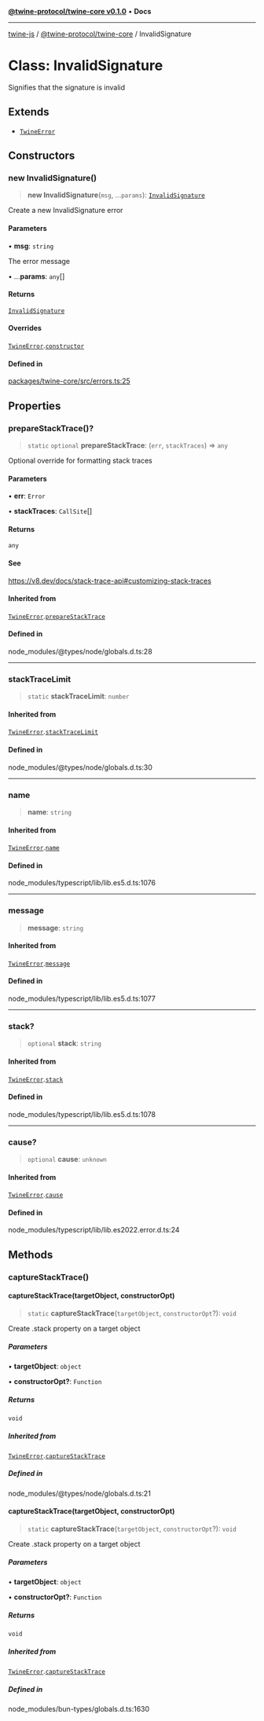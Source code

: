 [**@twine-protocol/twine-core v0.1.0**](../index.md) • **Docs**

***

[twine-js](../../../index.md) / [@twine-protocol/twine-core](../index.md) / InvalidSignature

# Class: InvalidSignature

Signifies that the signature is invalid

## Extends

- [`TwineError`](TwineError.md)

## Constructors

### new InvalidSignature()

> **new InvalidSignature**(`msg`, ...`params`): [`InvalidSignature`](InvalidSignature.md)

Create a new InvalidSignature error

#### Parameters

• **msg**: `string`

The error message

• ...**params**: `any`[]

#### Returns

[`InvalidSignature`](InvalidSignature.md)

#### Overrides

[`TwineError`](TwineError.md).[`constructor`](TwineError.md#constructors)

#### Defined in

[packages/twine-core/src/errors.ts:25](https://github.com/twine-protocol/twine-js/blob/afcd6a4191783e38a824b15e0910dbcaa4196a95/packages/twine-core/src/errors.ts#L25)

## Properties

### prepareStackTrace()?

> `static` `optional` **prepareStackTrace**: (`err`, `stackTraces`) => `any`

Optional override for formatting stack traces

#### Parameters

• **err**: `Error`

• **stackTraces**: `CallSite`[]

#### Returns

`any`

#### See

https://v8.dev/docs/stack-trace-api#customizing-stack-traces

#### Inherited from

[`TwineError`](TwineError.md).[`prepareStackTrace`](TwineError.md#preparestacktrace)

#### Defined in

node\_modules/@types/node/globals.d.ts:28

***

### stackTraceLimit

> `static` **stackTraceLimit**: `number`

#### Inherited from

[`TwineError`](TwineError.md).[`stackTraceLimit`](TwineError.md#stacktracelimit)

#### Defined in

node\_modules/@types/node/globals.d.ts:30

***

### name

> **name**: `string`

#### Inherited from

[`TwineError`](TwineError.md).[`name`](TwineError.md#name)

#### Defined in

node\_modules/typescript/lib/lib.es5.d.ts:1076

***

### message

> **message**: `string`

#### Inherited from

[`TwineError`](TwineError.md).[`message`](TwineError.md#message)

#### Defined in

node\_modules/typescript/lib/lib.es5.d.ts:1077

***

### stack?

> `optional` **stack**: `string`

#### Inherited from

[`TwineError`](TwineError.md).[`stack`](TwineError.md#stack)

#### Defined in

node\_modules/typescript/lib/lib.es5.d.ts:1078

***

### cause?

> `optional` **cause**: `unknown`

#### Inherited from

[`TwineError`](TwineError.md).[`cause`](TwineError.md#cause)

#### Defined in

node\_modules/typescript/lib/lib.es2022.error.d.ts:24

## Methods

### captureStackTrace()

#### captureStackTrace(targetObject, constructorOpt)

> `static` **captureStackTrace**(`targetObject`, `constructorOpt`?): `void`

Create .stack property on a target object

##### Parameters

• **targetObject**: `object`

• **constructorOpt?**: `Function`

##### Returns

`void`

##### Inherited from

[`TwineError`](TwineError.md).[`captureStackTrace`](TwineError.md#capturestacktrace)

##### Defined in

node\_modules/@types/node/globals.d.ts:21

#### captureStackTrace(targetObject, constructorOpt)

> `static` **captureStackTrace**(`targetObject`, `constructorOpt`?): `void`

Create .stack property on a target object

##### Parameters

• **targetObject**: `object`

• **constructorOpt?**: `Function`

##### Returns

`void`

##### Inherited from

[`TwineError`](TwineError.md).[`captureStackTrace`](TwineError.md#capturestacktrace)

##### Defined in

node\_modules/bun-types/globals.d.ts:1630
